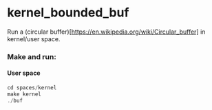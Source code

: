 # kernel_bounded_buf

Run a (circular buffer)[https://en.wikipedia.org/wiki/Circular_buffer] in kernel/user space. 

### Make and run:
#### User space
```c
cd spaces/kernel
make kernel
./buf
```
